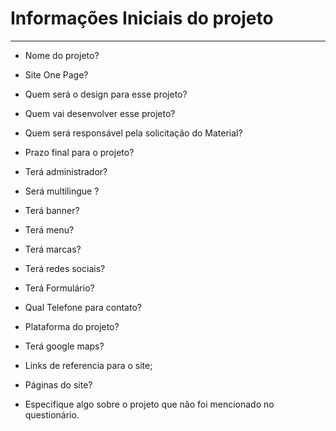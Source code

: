 # Informações Iniciais do projeto
---

* Nome do projeto?

* Site One Page?

* Quem será o design para esse projeto?

* Quem vai desenvolver esse projeto?

* Quem será responsável pela solicitação do Material?

* Prazo final para o projeto?

* Terá administrador?

* Será multilingue ?

* Terá banner?

* Terá menu?

* Terá marcas?

* Terá redes sociais?

* Terá Formulário?

* Qual Telefone para contato?

* Plataforma do projeto?

* Terá google maps?

* Links de referencia para o site;

* Páginas do site?

* Especifique algo sobre o projeto que não foi mencionado no questionário.
